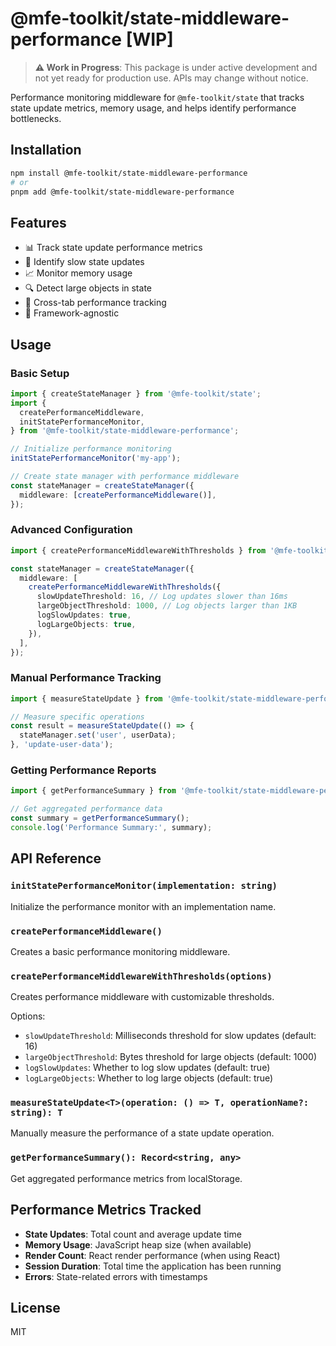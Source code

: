 # @mfe-toolkit/state-middleware-performance [WIP]

> **⚠️ Work in Progress**: This package is under active development and not yet ready for production use. APIs may change without notice.

Performance monitoring middleware for `@mfe-toolkit/state` that tracks state update metrics, memory usage, and helps identify performance bottlenecks.

## Installation

```bash
npm install @mfe-toolkit/state-middleware-performance
# or
pnpm add @mfe-toolkit/state-middleware-performance
```

## Features

- 📊 Track state update performance metrics
- 🎯 Identify slow state updates
- 📈 Monitor memory usage
- 🔍 Detect large objects in state
- 📱 Cross-tab performance tracking
- 🎨 Framework-agnostic

## Usage

### Basic Setup

```typescript
import { createStateManager } from '@mfe-toolkit/state';
import {
  createPerformanceMiddleware,
  initStatePerformanceMonitor,
} from '@mfe-toolkit/state-middleware-performance';

// Initialize performance monitoring
initStatePerformanceMonitor('my-app');

// Create state manager with performance middleware
const stateManager = createStateManager({
  middleware: [createPerformanceMiddleware()],
});
```

### Advanced Configuration

```typescript
import { createPerformanceMiddlewareWithThresholds } from '@mfe-toolkit/state-middleware-performance';

const stateManager = createStateManager({
  middleware: [
    createPerformanceMiddlewareWithThresholds({
      slowUpdateThreshold: 16, // Log updates slower than 16ms
      largeObjectThreshold: 1000, // Log objects larger than 1KB
      logSlowUpdates: true,
      logLargeObjects: true,
    }),
  ],
});
```

### Manual Performance Tracking

```typescript
import { measureStateUpdate } from '@mfe-toolkit/state-middleware-performance';

// Measure specific operations
const result = measureStateUpdate(() => {
  stateManager.set('user', userData);
}, 'update-user-data');
```

### Getting Performance Reports

```typescript
import { getPerformanceSummary } from '@mfe-toolkit/state-middleware-performance';

// Get aggregated performance data
const summary = getPerformanceSummary();
console.log('Performance Summary:', summary);
```

## API Reference

### `initStatePerformanceMonitor(implementation: string)`

Initialize the performance monitor with an implementation name.

### `createPerformanceMiddleware()`

Creates a basic performance monitoring middleware.

### `createPerformanceMiddlewareWithThresholds(options)`

Creates performance middleware with customizable thresholds.

Options:

- `slowUpdateThreshold`: Milliseconds threshold for slow updates (default: 16)
- `largeObjectThreshold`: Bytes threshold for large objects (default: 1000)
- `logSlowUpdates`: Whether to log slow updates (default: true)
- `logLargeObjects`: Whether to log large objects (default: true)

### `measureStateUpdate<T>(operation: () => T, operationName?: string): T`

Manually measure the performance of a state update operation.

### `getPerformanceSummary(): Record<string, any>`

Get aggregated performance metrics from localStorage.

## Performance Metrics Tracked

- **State Updates**: Total count and average update time
- **Memory Usage**: JavaScript heap size (when available)
- **Render Count**: React render performance (when using React)
- **Session Duration**: Total time the application has been running
- **Errors**: State-related errors with timestamps

## License

MIT
